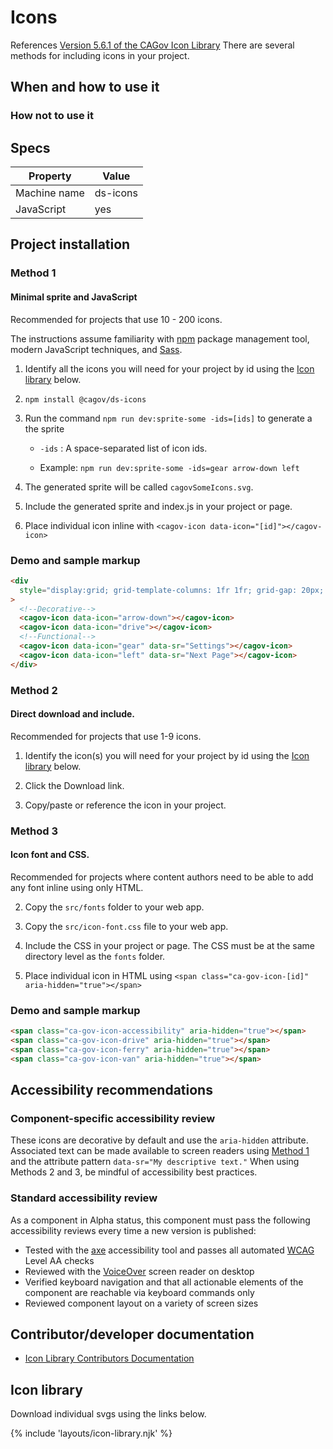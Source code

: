 # Icons

References [Version 5.6.1 of the CAGov Icon Library](https://california.azureedge.net/cdt/statetemplate/5.6.1/fonts/CaGov.svg)
There are several methods for including icons in your project.

## When and how to use it

### How not to use it

## Specs

| Property     | Value    |
| ------------ | -------- |
| Machine name | ds-icons |
| JavaScript   | yes      |

## Project installation

### Method 1

#### Minimal sprite and JavaScript

Recommended for projects that use 10 - 200 icons.

The instructions assume familiarity with [npm](https://npmjs.com) package management tool, modern JavaScript techniques, and [Sass](https://sass-lang.com/).

1. Identify all the icons you will need for your project by id using the <a href="#icon-library">Icon library</a> below.

2. `npm install @cagov/ds-icons`

3. Run the command `npm run dev:sprite-some -ids=[ids]` to generate a the sprite

   - `-ids` : A space-separated list of icon ids.

   - Example: `npm run dev:sprite-some -ids=gear arrow-down left`

4. The generated sprite will be called `cagovSomeIcons.svg`.

5. Include the generated sprite and index.js in your project or page.

6. Place individual icon inline with `<cagov-icon data-icon="[id]"></cagov-icon>`

### Demo and sample markup

<html-preview>

```html preview
<div
  style="display:grid; grid-template-columns: 1fr 1fr; grid-gap: 20px; text-align: center;"
>
  <!--Decorative-->
  <cagov-icon data-icon="arrow-down"></cagov-icon>
  <cagov-icon data-icon="drive"></cagov-icon>
  <!--Functional-->
  <cagov-icon data-icon="gear" data-sr="Settings"></cagov-icon>
  <cagov-icon data-icon="left" data-sr="Next Page"></cagov-icon>
</div>
```

</html-preview>

### Method 2

#### Direct download and include.

Recommended for projects that use 1-9 icons.

1. Identify the icon(s) you will need for your project by id using the <a href="#icon-library">Icon library</a> below.

2. Click the Download link.

3. Copy/paste or reference the icon in your project.

### Method 3

#### Icon font and CSS.

Recommended for projects where content authors need to be able to add any font inline using only HTML.

2. Copy the `src/fonts` folder to your web app.

3. Copy the `src/icon-font.css` file to your web app.

4. Include the CSS in your project or page. The CSS must be at the same directory level as the `fonts` folder.

5. Place individual icon in HTML using `<span class="ca-gov-icon-[id]" aria-hidden="true"></span>`

### Demo and sample markup

<html-preview>

```html preview
<span class="ca-gov-icon-accessibility" aria-hidden="true"></span>
<span class="ca-gov-icon-drive" aria-hidden="true"></span>
<span class="ca-gov-icon-ferry" aria-hidden="true"></span>
<span class="ca-gov-icon-van" aria-hidden="true"></span>
```

</html-preview>

<!-- If the title is simply `Accessibility`, the display of the accessibility icon breaks. -->

## Accessibility recommendations

### Component-specific accessibility review

These icons are decorative by default and use the `aria-hidden` attribute. Associated text can be made available to screen readers using [Method 1](#method-1) and the attribute pattern `data-sr="My descriptive text."` When using Methods 2 and 3, be mindful of accessibility best practices.

### Standard accessibility review

As a component in Alpha status, this component must pass the following accessibility reviews every time a new version is published:

- Tested with the [axe](https://www.deque.com/axe/) accessibility tool and passes all automated [WCAG](https://www.w3.org/TR/WCAG21/) Level AA checks
- Reviewed with the [VoiceOver](https://www.apple.com/voiceover/info/guide/_1121.html) screen reader on desktop
- Verified keyboard navigation and that all actionable elements of the component are reachable via keyboard commands only
- Reviewed component layout on a variety of screen sizes

## Contributor/developer documentation

- [Icon Library Contributors Documentation](https://github.com/cagov/design-system/blob/main/components/icons/CONTRIBUTORS.md)

## Icon library

Download individual svgs using the links below.

{% include 'layouts/icon-library.njk' %}
